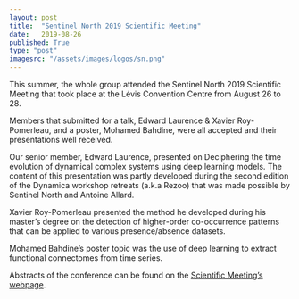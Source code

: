 ```yaml
---
layout: post
title:  "Sentinel North 2019 Scientific Meeting"
date:   2019-08-26
published: True
type: "post"
imagesrc: "/assets/images/logos/sn.png"
---
```


This summer, the whole group attended the Sentinel North 2019 Scientific Meeting that took place at the Lévis Convention Centre from August 26 to 28.

Members that submitted for a talk, Edward Laurence & Xavier Roy-Pomerleau, and a poster, Mohamed Bahdine, were all accepted and their presentations well received.

Our senior member, Edward Laurence, presented on Deciphering the time evolution of dynamical complex systems using deep learning models. The content of this presentation was partly developed during the second edition of the Dynamica workshop retreats (a.k.a Rezoo) that was made possible by Sentinel North and Antoine Allard. 

Xavier Roy-Pomerleau presented the method he developed during his master’s degree on the detection of higher-order co-occurrence patterns that can be applied to various presence/absence datasets.

Mohamed Bahdine’s poster topic was the use of deep learning to extract functional connectomes from time series.

Abstracts of the conference can be found on the <a href='https://sentinellenord.ulaval.ca/en/scientific-meeting-2019'> Scientific Meeting’s webpage</a>.
